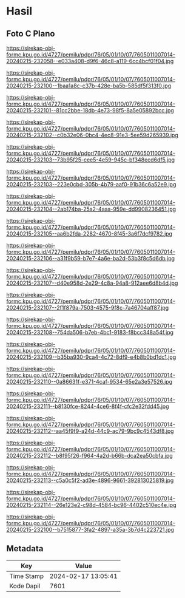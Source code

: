 # Hasil

## Foto C Plano

https://sirekap-obj-formc.kpu.go.id/4727/pemilu/pdpr/76/05/01/10/07/7605011007014-20240215-232058--e033a408-d9f6-46c8-a119-6cc4bcf01f04.jpg

https://sirekap-obj-formc.kpu.go.id/4727/pemilu/pdpr/76/05/01/10/07/7605011007014-20240215-232100--1baa1a8c-c37b-428e-ba5b-585df5f313f0.jpg

https://sirekap-obj-formc.kpu.go.id/4727/pemilu/pdpr/76/05/01/10/07/7605011007014-20240215-232101--81cc2bbe-18db-4e73-98f5-8a5e05892bcc.jpg

https://sirekap-obj-formc.kpu.go.id/4727/pemilu/pdpr/76/05/01/10/07/7605011007014-20240215-232102--c0b32e06-0bc4-4ec8-91e3-5ee59d265939.jpg

https://sirekap-obj-formc.kpu.go.id/4727/pemilu/pdpr/76/05/01/10/07/7605011007014-20240215-232103--73b95f25-cee5-4e59-945c-bf348ecd6df5.jpg

https://sirekap-obj-formc.kpu.go.id/4727/pemilu/pdpr/76/05/01/10/07/7605011007014-20240215-232103--223e0cbd-305b-4b79-aaf0-91b36c6a52e9.jpg

https://sirekap-obj-formc.kpu.go.id/4727/pemilu/pdpr/76/05/01/10/07/7605011007014-20240215-232104--2ab174ba-25a2-4aaa-959e-dd9908236451.jpg

https://sirekap-obj-formc.kpu.go.id/4727/pemilu/pdpr/76/05/01/10/07/7605011007014-20240215-232105--aa6b2fda-2282-4670-8f45-3a6f7dcf9782.jpg

https://sirekap-obj-formc.kpu.go.id/4727/pemilu/pdpr/76/05/01/10/07/7605011007014-20240215-232106--a31f9b59-b7e7-4a6e-ba2d-53b3f8c5d6db.jpg

https://sirekap-obj-formc.kpu.go.id/4727/pemilu/pdpr/76/05/01/10/07/7605011007014-20240215-232107--d40e958d-2e29-4c8a-94a8-912aee6d8b4d.jpg

https://sirekap-obj-formc.kpu.go.id/4727/pemilu/pdpr/76/05/01/10/07/7605011007014-20240215-232107--2f1f879a-7503-4575-9f8c-7a46704aff87.jpg

https://sirekap-obj-formc.kpu.go.id/4727/pemilu/pdpr/76/05/01/10/07/7605011007014-20240215-232108--754da506-b7eb-4bc1-9183-f8bcc348a54f.jpg

https://sirekap-obj-formc.kpu.go.id/4727/pemilu/pdpr/76/05/01/10/07/7605011007014-20240215-232109--b35ba930-9ca4-4c72-8df9-e4b8b0bd1dc1.jpg

https://sirekap-obj-formc.kpu.go.id/4727/pemilu/pdpr/76/05/01/10/07/7605011007014-20240215-232110--0a86631f-e371-4caf-9534-65e2a3e57526.jpg

https://sirekap-obj-formc.kpu.go.id/4727/pemilu/pdpr/76/05/01/10/07/7605011007014-20240215-232111--b8130fce-8244-4ce6-8f4f-cfc2e32fdd45.jpg

https://sirekap-obj-formc.kpu.go.id/4727/pemilu/pdpr/76/05/01/10/07/7605011007014-20240215-232112--aa45f9f9-a24d-44c9-ac79-9bc9c4543df8.jpg

https://sirekap-obj-formc.kpu.go.id/4727/pemilu/pdpr/76/05/01/10/07/7605011007014-20240215-232112--b8f95f26-f964-4a2d-b66b-dca2ea50cbfa.jpg

https://sirekap-obj-formc.kpu.go.id/4727/pemilu/pdpr/76/05/01/10/07/7605011007014-20240215-232113--c5a0c5f2-ad3e-4896-9661-392813025819.jpg

https://sirekap-obj-formc.kpu.go.id/4727/pemilu/pdpr/76/05/01/10/07/7605011007014-20240215-232114--26e123e2-c98d-4584-bc96-4402c510ec4e.jpg

https://sirekap-obj-formc.kpu.go.id/4727/pemilu/pdpr/76/05/01/10/07/7605011007014-20240215-232100--b7515877-3fa2-4897-a35a-3b7d4c223721.jpg


## Metadata

| Key        | Value               |
| ---------- | ------------------- |
| Time Stamp | 2024-02-17 13:05:41 |
| Kode Dapil | 7601                |



